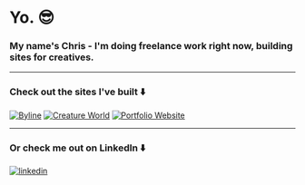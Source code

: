 # Yo. 😎

### My name's Chris - I'm doing freelance work right now, building sites for creatives.

---

### Check out the sites I've built ⬇️

[![Byline](https://github.com/ChristopherOka/ChristopherOka/assets/70914858/01b36afc-29ad-4166-bd74-8f18a4f73a51)](https://www.bylinebyline.com)
[![Creature World](https://github.com/ChristopherOka/ChristopherOka/assets/70914858/a8e32102-c3fd-4816-baab-e60357285427)](https://creature.world) 
[![Portfolio Website](https://github.com/ChristopherOka/ChristopherOka/assets/70914858/798d2503-da43-4220-bc78-3033bd574d82)](https://www.christopheroka.com)

<!-- [Internet Art Club](https://internetartclub.com) -->

---

### Or check me out on LinkedIn ⬇️

[![linkedin](https://github.com/ChristopherOka/ChristopherOka/assets/70914858/f533c4d7-fa18-4a46-b3a7-88f7fdb9d916)](https://www.linkedin.com/in/christopher-oka/)
